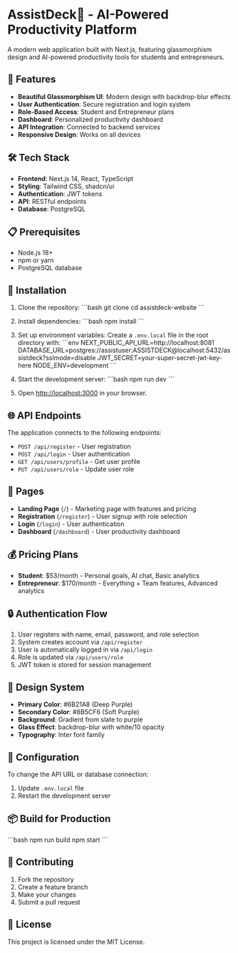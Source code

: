 # AssistDeck🧱 - AI-Powered Productivity Platform

A modern web application built with Next.js, featuring glassmorphism design and AI-powered productivity tools for students and entrepreneurs.

## 🚀 Features

- **Beautiful Glassmorphism UI**: Modern design with backdrop-blur effects
- **User Authentication**: Secure registration and login system
- **Role-Based Access**: Student and Entrepreneur plans
- **Dashboard**: Personalized productivity dashboard
- **API Integration**: Connected to backend services
- **Responsive Design**: Works on all devices

## 🛠️ Tech Stack

- **Frontend**: Next.js 14, React, TypeScript
- **Styling**: Tailwind CSS, shadcn/ui
- **Authentication**: JWT tokens
- **API**: RESTful endpoints
- **Database**: PostgreSQL

## 📋 Prerequisites

- Node.js 18+ 
- npm or yarn
- PostgreSQL database

## 🔧 Installation

1. Clone the repository:
\`\`\`bash
git clone <repository-url>
cd assistdeck-website
\`\`\`

2. Install dependencies:
\`\`\`bash
npm install
\`\`\`

3. Set up environment variables:
Create a `.env.local` file in the root directory with:
\`\`\`env
NEXT_PUBLIC_API_URL=http://localhost:8081
DATABASE_URL=postgres://assistuser:ASSISTDECK@localhost:5432/assistdeck?sslmode=disable
JWT_SECRET=your-super-secret-jwt-key-here
NODE_ENV=development
\`\`\`

4. Start the development server:
\`\`\`bash
npm run dev
\`\`\`

5. Open [http://localhost:3000](http://localhost:3000) in your browser.

## 🌐 API Endpoints

The application connects to the following endpoints:

- `POST /api/register` - User registration
- `POST /api/login` - User authentication  
- `GET /api/users/profile` - Get user profile
- `PUT /api/users/role` - Update user role

## 📱 Pages

- **Landing Page** (`/`) - Marketing page with features and pricing
- **Registration** (`/register`) - User signup with role selection
- **Login** (`/login`) - User authentication
- **Dashboard** (`/dashboard`) - User productivity dashboard

## 💰 Pricing Plans

- **Student**: $53/month - Personal goals, AI chat, Basic analytics
- **Entrepreneur**: $170/month - Everything + Team features, Advanced analytics

## 🔒 Authentication Flow

1. User registers with name, email, password, and role selection
2. System creates account via `/api/register`
3. User is automatically logged in via `/api/login`
4. Role is updated via `/api/users/role`
5. JWT token is stored for session management

## 🎨 Design System

- **Primary Color**: #6B21A8 (Deep Purple)
- **Secondary Color**: #8B5CF6 (Soft Purple)
- **Background**: Gradient from slate to purple
- **Glass Effect**: backdrop-blur with white/10 opacity
- **Typography**: Inter font family

## 🔄 Configuration

To change the API URL or database connection:

1. Update `.env.local` file
2. Restart the development server

## 📦 Build for Production

\`\`\`bash
npm run build
npm start
\`\`\`

## 🤝 Contributing

1. Fork the repository
2. Create a feature branch
3. Make your changes
4. Submit a pull request

## 📄 License

This project is licensed under the MIT License.
